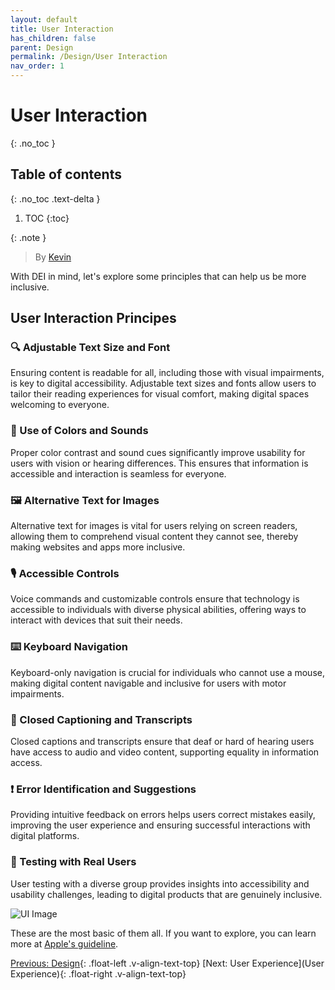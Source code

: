 ```yaml
---
layout: default
title: User Interaction
has_children: false
parent: Design
permalink: /Design/User Interaction
nav_order: 1
---
```


# User Interaction
{: .no_toc }

## Table of contents
{: .no_toc .text-delta }

1. TOC
{:toc}

{: .note }
> By [Kevin](https://www.linkedin.com/in/kevin-shin-373183188/)

With DEI in mind, let's explore some principles that can help us be more inclusive.
## User Interaction Principes
### 🔍 Adjustable Text Size and Font
Ensuring content is readable for all, including those with visual impairments, is key to digital accessibility. Adjustable text sizes and fonts allow users to tailor their reading experiences for visual comfort, making digital spaces welcoming to everyone.

### 🎨 Use of Colors and Sounds
Proper color contrast and sound cues significantly improve usability for users with vision or hearing differences. This ensures that information is accessible and interaction is seamless for everyone.

### 🖼 Alternative Text for Images
Alternative text for images is vital for users relying on screen readers, allowing them to comprehend visual content they cannot see, thereby making websites and apps more inclusive.

### 🎙 Accessible Controls
Voice commands and customizable controls ensure that technology is accessible to individuals with diverse physical abilities, offering ways to interact with devices that suit their needs.

### ⌨️ Keyboard Navigation
Keyboard-only navigation is crucial for individuals who cannot use a mouse, making digital content navigable and inclusive for users with motor impairments.

### 📝 Closed Captioning and Transcripts
Closed captions and transcripts ensure that deaf or hard of hearing users have access to audio and video content, supporting equality in information access.

### ❗ Error Identification and Suggestions
Providing intuitive feedback on errors helps users correct mistakes easily, improving the user experience and ensuring successful interactions with digital platforms.

### 👥 Testing with Real Users
User testing with a diverse group provides insights into accessibility and usability challenges, leading to digital products that are genuinely inclusive.


![UI Image](../source/assets/images/UI.png)


These are the most basic of them all. If you want to explore, you can learn more at [Apple's guideline](https://developer.apple.com/design/human-interface-guidelines).

[Previous: Design](../Design){: .float-left .v-align-text-top}
[Next: User Experience](User Experience){: .float-right .v-align-text-top}